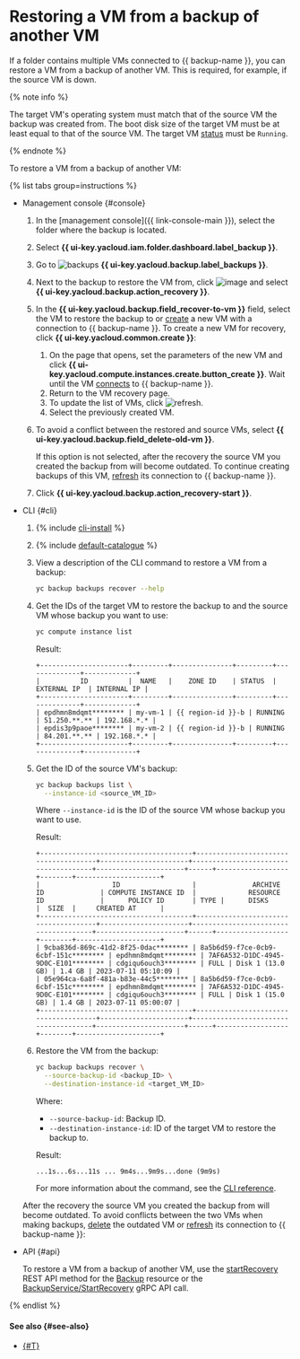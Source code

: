 # Restoring a VM from a backup of another VM

If a folder contains multiple VMs connected to {{ backup-name }}, you can restore a VM from a backup of another VM. This is required, for example, if the source VM is down.

{% note info %}

The target VM's operating system must match that of the source VM the backup was created from. The boot disk size of the target VM must be at least equal to that of the source VM. The target VM [status](../../../compute/concepts/vm-statuses.md#list-of-statuses) must be `Running`.

{% endnote %}

To restore a VM from a backup of another VM:

{% list tabs group=instructions %}

- Management console {#console}

  1. In the [management console]({{ link-console-main }}), select the folder where the backup is located.
  1. Select **{{ ui-key.yacloud.iam.folder.dashboard.label_backup }}**.
  1. Go to ![backups](../../../_assets/console-icons/archive.svg) **{{ ui-key.yacloud.backup.label_backups }}**.
  1. Next to the backup to restore the VM from, click ![image](../../../_assets/console-icons/ellipsis.svg) and select **{{ ui-key.yacloud.backup.action_recovery }}**.
  1. In the **{{ ui-key.yacloud.backup.field_recover-to-vm }}** field, select the VM to restore the backup to or [create](../#connect-vm) a new VM with a connection to {{ backup-name }}. To create a new VM for recovery, click **{{ ui-key.yacloud.common.create }}**:
      1. On the page that opens, set the parameters of the new VM and click **{{ ui-key.yacloud.compute.instances.create.button_create }}**.
          Wait until the VM [connects](../../concepts/vm-connection.md) to {{ backup-name }}.
      1. Return to the VM recovery page.
      1. To update the list of VMs, click ![refresh](../../../_assets/console-icons/arrow-rotate-right.svg).
      1. Select the previously created VM.
  1. To avoid a conflict between the restored and source VMs, select **{{ ui-key.yacloud.backup.field_delete-old-vm }}**.

     If this option is not selected, after the recovery the source VM you created the backup from will become outdated. To continue creating backups of this VM, [refresh](../refresh-connection.md) its connection to {{ backup-name }}.
  1. Click **{{ ui-key.yacloud.backup.action_recovery-start }}**.

- CLI {#cli}

  1. {% include [cli-install](../../../_includes/cli-install.md) %}

  1. {% include [default-catalogue](../../../_includes/default-catalogue.md) %}

  1. View a description of the CLI command to restore a VM from a backup:

     ```bash
     yc backup backups recover --help
     ```

  1. Get the IDs of the target VM to restore the backup to and the source VM whose backup you want to use:

     ```bash
     yc compute instance list
     ```

     Result:

     ```text
     +----------------------+---------+---------------+---------+--------------+-------------+
     |          ID          |  NAME   |    ZONE ID    | STATUS  | EXTERNAL IP  | INTERNAL IP |
     +----------------------+---------+---------------+---------+--------------+-------------+
     | epdhmn8mdqmt******** | my-vm-1 | {{ region-id }}-b | RUNNING | 51.250.**.** | 192.168.*.* |
     | epdis3p9paoe******** | my-vm-2 | {{ region-id }}-b | RUNNING | 84.201.**.** | 192.168.*.* |
     +----------------------+---------+---------------+---------+--------------+-------------+
     ```

  1. Get the ID of the source VM's backup:

     ```bash
     yc backup backups list \
       --instance-id <source_VM_ID>
     ```

     Where `--instance-id` is the ID of the source VM whose backup you want to use.

     Result:

     ```text
     +--------------------------------------+--------------------------------------+----------------------+--------------------------------------+----------------------+------+------------------+--------+---------------------+
     |                  ID                  |              ARCHIVE ID              | COMPUTE INSTANCE ID  |             RESOURCE ID              |      POLICY ID       | TYPE |      DISKS       |  SIZE  |     CREATED AT      |
     +--------------------------------------+--------------------------------------+----------------------+--------------------------------------+----------------------+------+------------------+--------+---------------------+
     | 9cba836d-869c-41d2-8f25-0dac******** | 8a5b6d59-f7ce-0cb9-6cbf-151c******** | epdhmn8mdqmt******** | 7AF6A532-D1DC-4945-9D0C-E101******** | cdgiqu6ouch3******** | FULL | Disk 1 (13.0 GB) | 1.4 GB | 2023-07-11 05:10:09 |
     | 05e964ca-6a8f-481a-b83e-44c5******** | 8a5b6d59-f7ce-0cb9-6cbf-151c******** | epdhmn8mdqmt******** | 7AF6A532-D1DC-4945-9D0C-E101******** | cdgiqu6ouch3******** | FULL | Disk 1 (15.0 GB) | 1.4 GB | 2023-07-11 05:00:07 |
     +--------------------------------------+--------------------------------------+----------------------+--------------------------------------+----------------------+------+------------------+--------+---------------------+
     ```

  1. Restore the VM from the backup:

     ```bash
     yc backup backups recover \
       --source-backup-id <backup_ID> \
       --destination-instance-id <target_VM_ID>
     ```

     Where:

     * `--source-backup-id`: Backup ID.
     * `--destination-instance-id`: ID of the target VM to restore the backup to.

     Result:

     ```text
     ...1s...6s...11s ... 9m4s...9m9s...done (9m9s)
     ```

     For more information about the command, see the [CLI reference](../../../cli/cli-ref/managed-services/backup/backup/recover.md).

  After the recovery the source VM you created the backup from will become outdated. To avoid conflicts between the two VMs when making backups, [delete](../../../compute/operations/vm-control/vm-delete.md) the outdated VM or [refresh](../refresh-connection.md) its connection to {{ backup-name }}:

- API {#api}

  To restore a VM from a backup of another VM, use the [startRecovery](../../backup/api-ref/Backup/startRecovery.md) REST API method for the [Backup](../../backup/api-ref/Backup/index.md) resource or the [BackupService/StartRecovery](../../backup/api-ref/grpc/Backup/startRecovery.md) gRPC API call.

{% endlist %}

#### See also {#see-also}

* [{#T}](delete.md)
